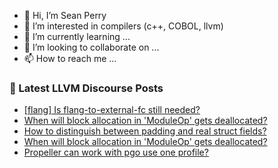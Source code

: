 - 👋 Hi, I’m Sean Perry
- 👀 I’m interested in compilers (c++, COBOL, llvm)
- 🌱 I’m currently learning ...
- 💞️ I’m looking to collaborate on ...
- 📫 How to reach me ...

<!---
s66perry/s66perry is a ✨ special ✨ repository because its `README.md` (this file) appears on your GitHub profile.
You can click the Preview link to take a look at your changes.
--->
### 📕 Latest LLVM Discourse Posts

<!-- DISCOURSE-LLVM:START -->
- [[flang] Is flang-to-external-fc still needed?](https://discourse.llvm.org/t/flang-is-flang-to-external-fc-still-needed/78289#post_1)
- [When will block allocation in &#39;ModuleOp&#39; gets deallocated?](https://discourse.llvm.org/t/when-will-block-allocation-in-moduleop-gets-deallocated/78286#post_2)
- [How to distinguish between padding and real struct fields?](https://discourse.llvm.org/t/how-to-distinguish-between-padding-and-real-struct-fields/78288#post_1)
- [When will block allocation in &#39;ModuleOp&#39; gets deallocated?](https://discourse.llvm.org/t/when-will-block-allocation-in-moduleop-gets-deallocated/78286#post_1)
- [Propeller can work with pgo use one profile?](https://discourse.llvm.org/t/propeller-can-work-with-pgo-use-one-profile/78244#post_7)
<!-- DISCOURSE-LLVM:END -->
